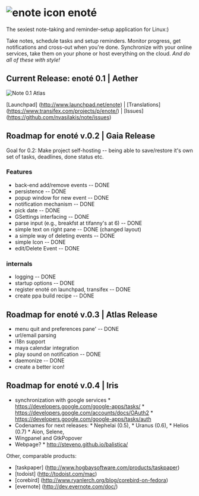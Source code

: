 # ![enote icon](http://www.seas.upenn.edu/~nvas/enote-64.png)  enoté

The sexiest note-taking and reminder-setup application for Linux:)

Take notes, schedule tasks and setup reminders. Monitor progress, get
notifications and cross-out when you're done. Synchronize with your
online services, take them on your phone or host everything  on the
cloud.  _And do all of these with style!_

## Current Release: enoté 0.1 | Aether

![Note 0.1 Atlas ](http://www.seas.upenn.edu/~nvas/enote-0.1.jpg)

[Launchpad] (http://www.launchpad.net/enote) | [Translations] (https://www.transifex.com/projects/p/enote/) | [Issues] (https://github.com/nvasilakis/note/issues)

## Roadmap for enoté v.0.2 | Gaia Release

Goal for 0.2: Make project self-hosting -- being able to save/restore it's own set of tasks, deadlines, done status
etc.

### Features

* back-end add/remove events -- DONE
* persistence -- DONE
* popup window for new event -- DONE
* notification mechanism -- DONE
* pick date -- DONE
* GSettings interfacing -- DONE
* parse input (e.g., breakfst at tifanny's at 6) -- DONE
* simple text on right pane -- DONE (changed layout)
* a simple way of deleting events -- DONE
* simple Icon -- DONE
* edit/Delete Event -- DONE

### internals 

* logging -- DONE
* startup options -- DONE
* register enoté on launchpad, transifex -- DONE
* create ppa build recipe -- DONE

## Roadmap for enoté v.0.3 | Atlas Release

* menu quit and preferences pane' -- DONE
* url/email parsing
* i18n support
* maya calendar integration
* play sound on notification -- DONE
* daemonize -- DONE
* create a better icon!

## Roadmap for enoté v.0.4 | Iris 
* synchronization with google services
      * https://developers.google.com/google-apps/tasks/
      * https://developers.google.com/accounts/docs/OAuth2
      * https://developers.google.com/google-apps/tasks/auth
* Codenames for next releases: 
      * Nephelai (0.5), 
      * Uranus (0.6), 
      * Helios (0.7)
      * Aion, Selene, 
* Wingpanel and GtkPopover
* Webpage?
      * http://steveno.github.io/balistica/

Other, comparable products:
* [taskpaper] (http://www.hogbaysoftware.com/products/taskpaper)
* [todoist] (http://todoist.com/mac)
* [corebird] (http://www.ryanlerch.org/blog/corebird-on-fedora)
* [evernote] (http://dev.evernote.com/doc/)
